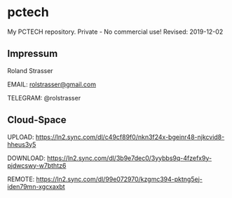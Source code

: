 # pctech
 My PCTECH repository. Private - No commercial use!
 Revised: 2019-12-02

 

## Impressum

 Roland Strasser
 
 EMAIL: rolstrasser@gmail.com
 
 TELEGRAM: @rolstrasser
 
 
 
## Cloud-Space

 UPLOAD: https://ln2.sync.com/dl/c49cf89f0/nkn3f24x-bgeinr48-njkcvid8-hheus3y5
 
 DOWNLOAD: https://ln2.sync.com/dl/3b9e7dec0/3yybbs9q-4fzefx9y-pjdwcswy-w7bthtz6
 
 REMOTE: https://ln2.sync.com/dl/99e072970/kzgmc394-pktng5ej-iden79mn-xgcxaxbt
 
 
